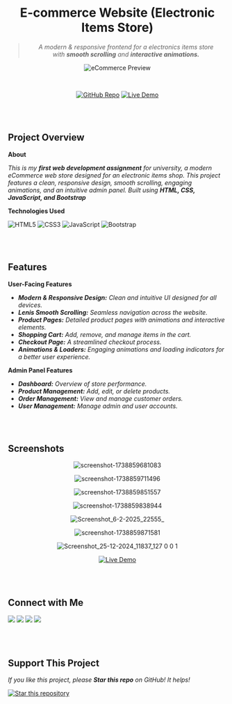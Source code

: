 <div align="center">

# E-commerce Website (Electronic Items Store)  

>*A modern & responsive frontend for a electronics items store*  
>*with **smooth scrolling** and **interactive animations.***  

![eCommerce Preview](https://github.com/user-attachments/assets/eb152c17-a4c6-4bcf-a426-f318c7d51bd9)  

<br>  

[![GitHub Repo](https://img.shields.io/badge/View%20on-GitHub-000?style=for-the-badge&logo=github)](https://github.com/shazee-04/e-commerce-site "click here to visit the repository") 
[![Live Demo](https://img.shields.io/badge/Live-Demo-27AE60?style=for-the-badge&logo=google-chrome&logoColor=white)](https://shazee-04.github.io/e-commerce-site "click here to visit the live website")  

</div>  

<br><br>

## Project Overview  

**About**  

*This is my **first web development assignment** for university, a modern eCommerce web store designed for an electronic items shop. This project features a clean, responsive design, smooth scrolling, engaging animations, and an intuitive admin panel. Built using **HTML, CSS, JavaScript, and Bootstrap***  

**Technologies Used**  

![HTML5](https://img.shields.io/badge/HTML5-E34F26?style=flat-square&logo=html5&logoColor=white) 
![CSS3](https://img.shields.io/badge/CSS3-1572B6?style=flat-square&logo=css3&logoColor=white) 
![JavaScript](https://img.shields.io/badge/JavaScript-F7DF1E?style=flat-square&logo=javascript&logoColor=black) 
![Bootstrap](https://img.shields.io/badge/Bootstrap-563D7C?style=flat-square&logo=bootstrap&logoColor=white)  

<br><br>

## Features  

**User-Facing Features**  

- ***Modern & Responsive Design:** Clean and intuitive UI designed for all devices.*
- ***Lenis Smooth Scrolling:** Seamless navigation across the website.*
- ***Product Pages:** Detailed product pages with animations and interactive elements.*
- ***Shopping Cart:** Add, remove, and manage items in the cart.*
- ***Checkout Page:** A streamlined checkout process.*
- ***Animations & Loaders:** Engaging animations and loading indicators for a better user experience.*

**Admin Panel Features**  

- ***Dashboard:** Overview of store performance.*
- ***Product Management:** Add, edit, or delete products.*
- ***Order Management:** View and manage customer orders.*
- ***User Management:** Manage admin and user accounts.*

<br><br>

## Screenshots  

<div align="center">
  
![screenshot-1738859681083](https://github.com/user-attachments/assets/baa1b933-0184-4502-9f1c-6adff495699f)  

![screenshot-1738859711496](https://github.com/user-attachments/assets/ebdb21c8-eb9a-43cc-a898-63ba3313c8e7)  

![screenshot-1738859851557](https://github.com/user-attachments/assets/f0bad310-570d-418e-bb78-48379cc722ac)  

![screenshot-1738859838944](https://github.com/user-attachments/assets/b3aa1301-43ca-40d0-a897-88d3efb150fb)  

![Screenshot_6-2-2025_22555_](https://github.com/user-attachments/assets/2cdeb481-60c6-4904-8917-2d5928fcd860)  

![screenshot-1738859871581](https://github.com/user-attachments/assets/d96b4e9d-9c25-4a61-8c12-8d19395924af)  

![Screenshot_25-12-2024_11837_127 0 0 1](https://github.com/user-attachments/assets/f667357b-e00c-4d5f-b98b-1fd5dd211e3d)

[![Live Demo](https://img.shields.io/badge/Live-Demo-27AE60?style=for-the-badge&logo=google-chrome&logoColor=white)](https://shazee-04.github.io/e-commerce-site "click here to visit the live website")  

</div>  

<br><br>

## Connect with Me  

[![](https://img.shields.io/badge/GitHub-000?logo=github&logoColor=white&style=for-the-badge)](https://github.com/shazee-04)
[![](https://img.shields.io/badge/LinkedIn-0077B5?logo=linkedin&logoColor=white&style=for-the-badge)](https://linkedin.com/in/shazeesandaruwan)
[![](https://img.shields.io/badge/instagram-fd1b52?logo=instagram&logoColor=white&style=for-the-badge)](https://instagram/shazee.04)
[![](https://img.shields.io/badge/email-facf52?logo=gmail&logoColor=black&style=for-the-badge)](mailto:mgssrangajeewa@gmail.com?subject=Hello%20from%20Github&body=Looking%20forward%20to%20connect.)  

<br><br>

## Support This Project  

*If you like this project, please **Star this repo** on GitHub! It helps!*  

<a href="https://github.com/shazee-04/e-commerce-site">
  <img src="https://img.shields.io/badge/⭐-Star this repository-blue?style=for-the-badge&logo=star" alt="Star this repository">
</a>
